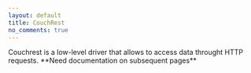 ```yaml
---
layout: default
title: CouchRest
no_comments: true
---
```


<p>
    Couchrest is a low-level driver that allows to access data throught
    HTTP requests.
    **Need documentation on subsequent pages** 
</p>

